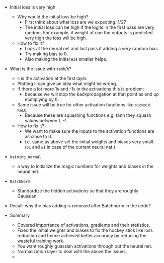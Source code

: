 * Initial loss is very high.
  * Why would the initial loss be high?
    * First think about what loss are we expecting. 1/27
    * The initial loss can be high if the logits in the first pass are very
      random. For example, if weight of one the outputs is predicted very high
      the loss will be high.
  * How to fix it?
    * Look at the neural net and last pass if adding a very random bias.
    * Try making bias to 0.
    * Also making the initial `W2`s smaller helps.

* What is the issue with `tanh`/`h`?
  * `h` is the activation at the first layer.
  * Plotting `h` can give an idea what might be wrong.
  * If there a lot more 1s and -1s in the activations this is problem:
    * because we will stop the backpropagation at that point as end up
      multiplying by 0.
  * Same issue will be true for other activation functions like `sigmoid`, `ReLU`.
    * Because these are squashing functions e.g. tanh they squash values between 1,
      -1.
  * How to fix it?
    * We want to make sure the inputs to the activation functions are as close
      to 0.
    * i.e. same as above set the initial weights and biases very small. (`b1`
      and `w1` in case of the current neural net.)

* `Kaiming_normal` 
  * a way to initialize the magic numbers for weights and biases in the neural
    net.

* `BatchNorm`
  * Standardize the hidden activations so that they are roughly Gaussian.

* Recall: why the bias adding is removed after Batchnorm in the code?

* Summary
  * Covered importance of activations, gradients and their statistics.
  * Fixed the initial weights and biases to fix the hockey stick like loss
    reduction and hence achieved better accuracy by reducing the wasteful
    training work.
  * You want roughly guassian activations through out the neural net.
  * Normalization layer to deal with the above the issues.
  * 
